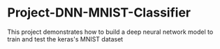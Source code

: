 # Project-DNN-MNIST-Classifier
This project demonstrates how to build a deep neural network model to train and test the keras's MNIST dataset
